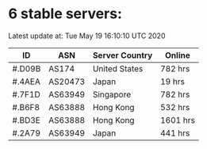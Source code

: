 # 6 stable servers:

Latest update at: Tue May 19 16:10:10 UTC 2020

| ID | ASN | Server Country | Online |
| -- | --- | -------------- | ------ |
| #.D09B | AS174 | United States | 782 hrs |
| #.4AEA | AS20473 | Japan | 19 hrs |
| #.7F1D | AS63949 | Singapore | 782 hrs |
| #.B6F8 | AS63888 | Hong Kong | 532 hrs |
| #.BD3E | AS63888 | Hong Kong | 1601 hrs |
| #.2A79 | AS63949 | Japan | 441 hrs |

